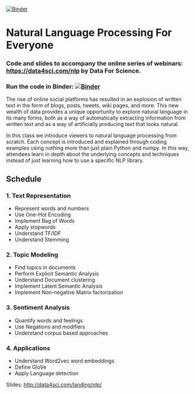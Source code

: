 [![Binder](https://mybinder.org/badge_logo.svg)](https://mybinder.org/v2/gh/DataForScience/NLP/master)

# Natural Language Processing For Everyone

### Code and slides to accompany the online series of webinars: https://data4sci.com/nlp by Data For Science.

### Run the code in Binder: [![Binder](https://mybinder.org/badge_logo.svg)](https://mybinder.org/v2/gh/DataForScience/NLP/master)

The rise of online social platforms has resulted in an explosion of written text in the form of blogs, posts, tweets, wiki pages, and more. This new wealth of data provides a unique opportunity to explore natural language in its many forms, both as a way of automatically extracting information from written text and as a way of artificially producing text that looks natural.

In this class we introduce viewers to natural language processing from scratch. Each concept is introduced and explained through coding examples using nothing more than just plain Python and numpy. In this way, attendees learn in depth about the underlying concepts and techniques instead of just learning how to use a specific NLP library.

## Schedule

### 1. Text Representation
- Represent words and numbers
- Use One-Hot Encoding
- Implement Bag of Words
- Apply stopwords
- Understand TF/IDF
- Understand Stemming

### 2. Topic Modeling
- Find topics in documents
- Perform Explicit Semantic Analysis
- Understand Document clustering
- Implement Latent Semantic Analysis
- Implement Non-negative Matrix factorization

### 3. Sentiment Analysis
- Quantify words and feelings
- Use Negations and modifiers
- Understand corpus based approaches

### 4. Applications
- Understand Word2vec word embeddings
- Define GloVe
- Apply Language detection

Slides: http://data4sci.com/landing/nlp/
